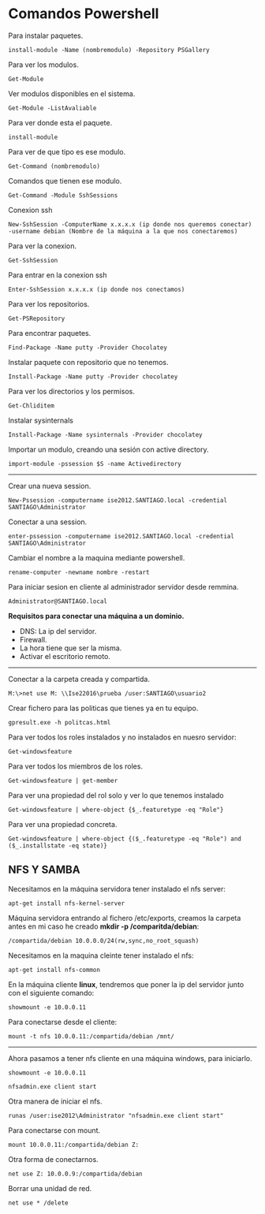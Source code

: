 # Comandos Powershell

Para instalar paquetes.

~~~
install-module -Name (nombremodulo) -Repository PSGallery
~~~

Para ver los modulos.

~~~
Get-Module
~~~

Ver modulos disponibles en el sistema.

~~~
Get-Module -ListAvaliable
~~~

Para ver donde esta el paquete.

~~~
install-module 
~~~

Para ver de que tipo es ese modulo.

~~~
Get-Command (nombremodulo)
~~~

Comandos que tienen ese modulo.

~~~
Get-Command -Module SshSessions 
~~~

Conexion ssh

~~~
New-SshSession -ComputerName x.x.x.x (ip donde nos queremos conectar) -username debian (Nombre de la máquina a la que nos conectaremos)
~~~

Para ver la conexion.

~~~
Get-SshSession
~~~

Para entrar en la conexion ssh

~~~
Enter-SshSession x.x.x.x (ip donde nos conectamos)
~~~

Para ver los repositorios.

~~~
Get-PSRepository
~~~

Para encontrar paquetes.

~~~
Find-Package -Name putty -Provider Chocolatey
~~~

Instalar paquete con repositorio que no tenemos.

~~~
Install-Package -Name putty -Provider chocolatey
~~~

Para ver los directorios y los permisos.

~~~
Get-Chliditem
~~~

Instalar sysinternals

~~~
Install-Package -Name sysinternals -Provider chocolatey
~~~

Importar un modulo, creando una sesión con active directory.

~~~
import-module -pssession $S -name Activedirectory
~~~

***

Crear una nueva session.

~~~
New-Pssession -computername ise2012.SANTIAGO.local -credential SANTIAGO\Administrator
~~~

Conectar a una session.

~~~
enter-pssession -computername ise2012.SANTIAGO.local -credential SANTIAGO\Administrator
~~~

Cambiar el nombre a la maquina mediante powershell.

~~~
rename-computer -newname nombre -restart
~~~

Para iniciar sesion en cliente al administrador servidor desde remmina.

~~~
Administrator@SANTIAGO.local
~~~

**Requisitos para conectar una máquina a un dominio.**

- DNS: La ip del servidor.
- Firewall.
- La hora tiene que ser la misma.
- Activar el escritorio remoto.

***

Conectar a la carpeta creada y compartida.

~~~
M:\>net use M: \\Ise22016\prueba /user:SANTIAGO\usuario2
~~~

Crear fichero para las politicas que tienes ya en tu equipo.

~~~
gpresult.exe -h politcas.html
~~~

Para ver todos los roles instalados y no instalados en nuesro servidor:

~~~
Get-windowsfeature 
~~~

Para ver todos los miembros de los roles.

~~~
Get-windowsfeature | get-member
~~~

Para ver una propiedad del rol solo y ver lo que tenemos instalado

~~~
Get-windowsfeature | where-object {$_.featuretype -eq "Role"}
~~~

Para ver una propiedad concreta.

~~~
Get-windowsfeature | where-object {($_.featuretype -eq "Role") and ($_.installstate -eq state)}
~~~

## NFS Y SAMBA

Necesitamos en la máquina servidora tener instalado el nfs server:

~~~
apt-get install nfs-kernel-server
~~~

Máquina servidora entrando al fichero /etc/exports, creamos la carpeta antes en mi caso he creado **mkdir -p /comparitda/debian**:

~~~
/compartida/debian 10.0.0.0/24(rw,sync,no_root_squash)
~~~

Necesitamos en la maquina cleinte tener instalado el nfs:

~~~
apt-get install nfs-common
~~~

En la máquina cliente **linux**, tendremos que poner la ip del servidor junto con el siguiente comando:

~~~
showmount -e 10.0.0.11
~~~

Para conectarse desde el cliente:

~~~
mount -t nfs 10.0.0.11:/compartida/debian /mnt/
~~~

***

Ahora pasamos a tener nfs cliente en una máquina windows, para iniciarlo.

~~~
showmount -e 10.0.0.11
~~~

~~~
nfsadmin.exe client start
~~~

Otra manera de iniciar el nfs.

~~~
runas /user:ise2012\Administrator "nfsadmin.exe client start"
~~~

Para conectarse con mount.

~~~
mount 10.0.0.11:/compartida/debian Z:
~~~

Otra forma de conectarnos.

~~~
net use Z: 10.0.0.9:/compartida/debian
~~~

Borrar una unidad de red.

~~~
net use * /delete
~~~



